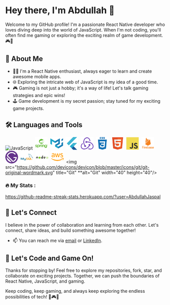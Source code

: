 # Hey there, I'm Abdullah 👋

Welcome to my GitHub profile! I'm a passionate React Native developer who loves diving deep into the world of JavaScript. When I'm not coding, you'll often find me gaming or exploring the exciting realm of game development. 🎮🚀

## 🚀 About Me

- 👨‍💻 I'm a React Native enthusiast, always eager to learn and create awesome mobile apps.
- 🌐 Exploring the intricate web of JavaScript is my idea of a good time.
- 🎮 Gaming is not just a hobby; it's a way of life! Let's talk gaming strategies and epic wins!
- 🕹️ Game development is my secret passion; stay tuned for my exciting game projects.


## 🛠️ Languages and Tools

<div>


 
  <img src="[https://github.com/devicons/devicon/blob/master/icons/react/react-original-wordmark.svg](https://raw.githubusercontent.com/devicons/devicon/55609aa5bd817ff167afce0d965585c92040787a/icons/javascript/javascript-plain.svg)" title="JavaScript" alt="JavaScript" width="40" height="40"/>&nbsp;
  <img src="https://github.com/devicons/devicon/blob/master/icons/spring/spring-original-wordmark.svg" title="Spring" alt="Spring" width="40" height="40"/>&nbsp;
  <img src="https://github.com/devicons/devicon/blob/master/icons/materialui/materialui-original.svg" title="Material UI" alt="Material UI" width="40" height="40"/>&nbsp;
  <img src="https://github.com/devicons/devicon/blob/master/icons/flutter/flutter-original.svg" title="Flutter" alt="Flutter" width="40" height="40"/>&nbsp;
  <img src="https://github.com/devicons/devicon/blob/master/icons/redux/redux-original.svg" title="Redux" alt="Redux " width="40" height="40"/>&nbsp;
  <img src="https://github.com/devicons/devicon/blob/master/icons/css3/css3-plain-wordmark.svg"  title="CSS3" alt="CSS" width="40" height="40"/>&nbsp;
  <img src="https://github.com/devicons/devicon/blob/master/icons/html5/html5-original.svg" title="HTML5" alt="HTML" width="40" height="40"/>&nbsp;
  <img src="https://github.com/devicons/devicon/blob/master/icons/javascript/javascript-original.svg" title="JavaScript" alt="JavaScript" width="40" height="40"/>&nbsp;
  <img src="https://github.com/devicons/devicon/blob/master/icons/firebase/firebase-plain-wordmark.svg" title="Firebase" alt="Firebase" width="40" height="40"/>&nbsp;
  <img src="https://github.com/devicons/devicon/blob/master/icons/gatsby/gatsby-original.svg" title="Gatsby"  alt="Gatsby" width="40" height="40"/>&nbsp;
  <img src="https://github.com/devicons/devicon/blob/master/icons/mysql/mysql-original-wordmark.svg" title="MySQL"  alt="MySQL" width="40" height="40"/>&nbsp;
  <img src="https://github.com/devicons/devicon/blob/master/icons/nodejs/nodejs-original-wordmark.svg" title="NodeJS" alt="NodeJS" width="40" height="40"/>&nbsp;
  <img src="https://github.com/devicons/devicon/blob/master/icons/amazonwebservices/amazonwebservices-plain-wordmark.svg" title="AWS" alt="AWS" width="40" height="40"/>&nbsp;
  <img src="https://github.com/devicons/devicon/blob/master/icons/git/git-original-wordmark.svg" title="Git" **alt="Git" width="40" height="40"/>
</div>

### :fire: My Stats :

https://github-readme-streak-stats.herokuapp.com/?user=AbdullahJaspal

## 🌟 Let's Connect

I believe in the power of collaboration and learning from each other. Let's connect, share ideas, and build something awesome together!

- 📫 You can reach me via [email](mailto:abdullahafzal4444@gmail.com) or [LinkedIn](www.linkedin.com/in/abdullah-jaspal-81a0a0207).


## 🚀 Let's Code and Game On!

Thanks for stopping by! Feel free to explore my repositories, fork, star, and collaborate on exciting projects. Together, we can push the boundaries of React Native, JavaScript, and gaming.

Keep coding, keep gaming, and always keep exploring the endless possibilities of tech! 🚀🎮✨
